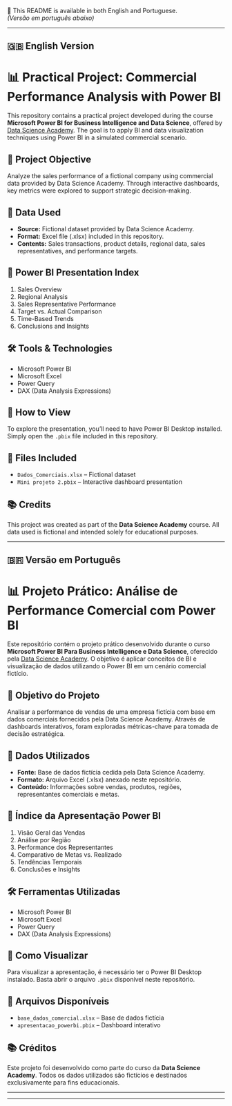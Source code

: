 📌 This README is available in both English and Portuguese.  
*(Versão em português abaixo)*

---

## 🇬🇧 English Version


# 📊 Practical Project: Commercial Performance Analysis with Power BI

This repository contains a practical project developed during the course **Microsoft Power BI for Business Intelligence and Data Science**, offered by [Data Science Academy](https://www.datascienceacademy.com.br/). The goal is to apply BI and data visualization techniques using Power BI in a simulated commercial scenario.

## 🧠 Project Objective

Analyze the sales performance of a fictional company using commercial data provided by Data Science Academy. Through interactive dashboards, key metrics were explored to support strategic decision-making.

## 📁 Data Used

- **Source:** Fictional dataset provided by Data Science Academy.
- **Format:** Excel file (.xlsx) included in this repository.
- **Contents:** Sales transactions, product details, regional data, sales representatives, and performance targets.

## 🧭 Power BI Presentation Index

1. Sales Overview  
2. Regional Analysis  
3. Sales Representative Performance  
4. Target vs. Actual Comparison  
5. Time-Based Trends  
6. Conclusions and Insights  

## 🛠️ Tools & Technologies

- Microsoft Power BI  
- Microsoft Excel  
- Power Query  
- DAX (Data Analysis Expressions)

## 📌 How to View

To explore the presentation, you’ll need to have Power BI Desktop installed. Simply open the `.pbix` file included in this repository.

## 📎 Files Included

- `Dados_Comerciais.xlsx` – Fictional dataset  
- `Mini projeto 2.pbix` – Interactive dashboard presentation

## 📚 Credits

This project was created as part of the **Data Science Academy** course. All data used is fictional and intended solely for educational purposes.

---

## 🇧🇷 Versão em Português


# 📊 Projeto Prático: Análise de Performance Comercial com Power BI

Este repositório contém o projeto prático desenvolvido durante o curso **Microsoft Power BI Para Business Intelligence e Data Science**, oferecido pela [Data Science Academy](https://www.datascienceacademy.com.br/). O objetivo é aplicar conceitos de BI e visualização de dados utilizando o Power BI em um cenário comercial fictício.

## 🧠 Objetivo do Projeto

Analisar a performance de vendas de uma empresa fictícia com base em dados comerciais fornecidos pela Data Science Academy. Através de dashboards interativos, foram exploradas métricas-chave para tomada de decisão estratégica.

## 📁 Dados Utilizados

- **Fonte:** Base de dados fictícia cedida pela Data Science Academy.
- **Formato:** Arquivo Excel (.xlsx) anexado neste repositório.
- **Conteúdo:** Informações sobre vendas, produtos, regiões, representantes comerciais e metas.

## 🧭 Índice da Apresentação Power BI

1. Visão Geral das Vendas
2. Análise por Região
3. Performance dos Representantes
4. Comparativo de Metas vs. Realizado
5. Tendências Temporais
6. Conclusões e Insights

## 🛠️ Ferramentas Utilizadas

- Microsoft Power BI
- Microsoft Excel
- Power Query
- DAX (Data Analysis Expressions)

## 📌 Como Visualizar

Para visualizar a apresentação, é necessário ter o Power BI Desktop instalado. Basta abrir o arquivo `.pbix` disponível neste repositório.

## 📎 Arquivos Disponíveis

- `base_dados_comercial.xlsx` – Base de dados fictícia
- `apresentacao_powerbi.pbix` – Dashboard interativo

## 📚 Créditos

Este projeto foi desenvolvido como parte do curso da **Data Science Academy**. Todos os dados utilizados são fictícios e destinados exclusivamente para fins educacionais.

---


---
